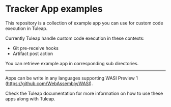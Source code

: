 # Tracker App examples

This repository is a collection of example app you can use for custom code execution in Tuleap.

Currently Tuleap handle custom code execution in these contexts:

- Git pre-receive hooks
- Artifact post action

You can retrieve example app in corresponding sub directories.

---

Apps can be write in any languages supporting WASI Preview 1 (https://github.com/WebAssembly/WASI).

Check the Tuleap documentation for more information on how to use these apps along with Tuleap.

